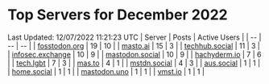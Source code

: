 # Top Servers for December 2022
Last Updated: 12/07/2022 11:21:23 UTC
| Server | Posts | Active Users |
| -- | -- | -- |
| [fosstodon.org](https://fosstodon.org/tags/PowerShell) | 19 | 10 |
| [masto.ai](https://masto.ai/tags/PowerShell) | 15 | 3 |
| [techhub.social](https://techhub.social/tags/PowerShell) | 11 | 3 |
| [infosec.exchange](https://infosec.exchange/tags/PowerShell) | 10 | 9 |
| [mastodon.social](https://mastodon.social/tags/PowerShell) | 10 | 9 |
| [hachyderm.io](https://hachyderm.io/tags/PowerShell) | 7 | 6 |
| [tech.lgbt](https://tech.lgbt/tags/PowerShell) | 7 | 3 |
| [mas.to](https://mas.to/tags/PowerShell) | 4 | 1 |
| [mstdn.social](https://mstdn.social/tags/PowerShell) | 4 | 3 |
| [aus.social](https://aus.social/tags/PowerShell) | 1 | 1 |
| [home.social](https://home.social/tags/PowerShell) | 1 | 1 |
| [mastodon.uno](https://mastodon.uno/tags/PowerShell) | 1 | 1 |
| [vmst.io](https://vmst.io/tags/PowerShell) | 1 | 1 |

